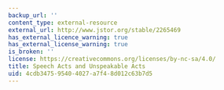 ```yaml
---
backup_url: ''
content_type: external-resource
external_url: http://www.jstor.org/stable/2265469
has_external_licence_warning: true
has_external_license_warning: true
is_broken: ''
license: https://creativecommons.org/licenses/by-nc-sa/4.0/
title: Speech Acts and Unspeakable Acts
uid: 4cdb3475-9540-4027-a7f4-8d012c63b7d5
---
```

